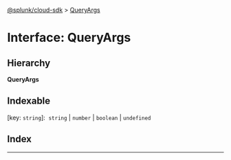 [@splunk/cloud-sdk](../README.md) > [QueryArgs](../interfaces/queryargs.md)

# Interface: QueryArgs

## Hierarchy

**QueryArgs**

## Indexable

\[key: `string`\]:&nbsp; `string` &#124; `number` &#124; `boolean` &#124; `undefined`

## Index

---

